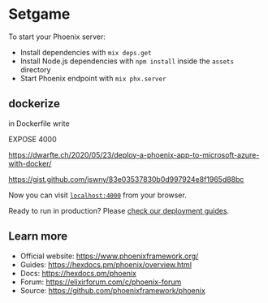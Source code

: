 # Setgame

To start your Phoenix server:

- Install dependencies with `mix deps.get`
- Install Node.js dependencies with `npm install` inside the `assets` directory
- Start Phoenix endpoint with `mix phx.server`

## dockerize

in Dockerfile write

EXPOSE 4000

https://dwarfte.ch/2020/05/23/deploy-a-phoenix-app-to-microsoft-azure-with-docker/

https://gist.github.com/jswny/83e03537830b0d997924e8f1965d88bc

Now you can visit [`localhost:4000`](http://localhost:4000) from your browser.

Ready to run in production? Please [check our deployment guides](https://hexdocs.pm/phoenix/deployment.html).

## Learn more

- Official website: https://www.phoenixframework.org/
- Guides: https://hexdocs.pm/phoenix/overview.html
- Docs: https://hexdocs.pm/phoenix
- Forum: https://elixirforum.com/c/phoenix-forum
- Source: https://github.com/phoenixframework/phoenix
